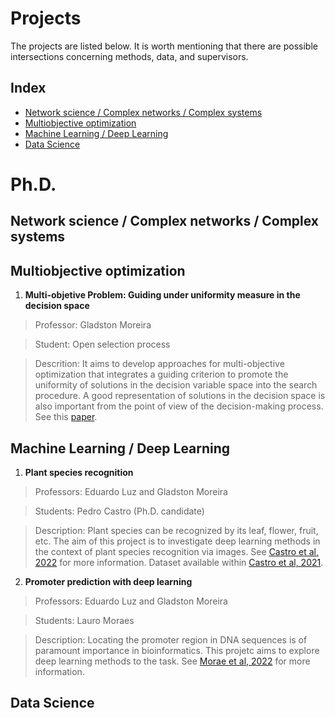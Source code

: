 # Projects

The projects are listed below. It is worth mentioning that there are possible intersections concerning methods, data, and supervisors.

## Index

- [Network science / Complex networks / Complex systems](#networks)
- [Multiobjective optimization](#moo)
- [Machine Learning / Deep Learning](#machine-learning)
- [Data Science](#data-science)


# Ph.D.


## Network science / Complex networks / Complex systems <a name="networks"></a>



## Multiobjective optimization <a name="moo"></a>

1) **Multi-objetive Problem: Guiding under uniformity measure in the decision space**

> Professor: Gladston Moreira

> Student: Open selection process 

> Descrition: It aims to develop approaches for multi-objective optimization that integrates a guiding criterion to promote the uniformity of solutions in the decision variable space into the search procedure. A good representation of solutions in the decision space is also important from the point of view of the decision-making process. See this [paper](https://ieeexplore.ieee.org/document/9037034).



## Machine Learning / Deep Learning <a name="machine-learning"></a>
1) **Plant species recognition**
> Professors: Eduardo Luz and Gladston Moreira

> Students: Pedro Castro (Ph.D. candidate)

> Description: Plant species can be recognized by its leaf, flower, fruit, etc. The aim of this project is to investigate deep learning methods in the context of plant species recognition via images. See [Castro et al, 2022](https://ieeexplore.ieee.org/abstract/document/9667141/) for more information. Dataset available within [Castro et al, 2021](https://www.sciencedirect.com/science/article/pii/S2352340921005965).


2) **Promoter prediction with deep learning**
> Professors: Eduardo Luz and Gladston Moreira

> Students: Lauro Moraes

> Description: Locating the promoter region in DNA sequences is of paramount importance in bioinformatics. This projetc aims to explore deep learning methods to the task. See [Morae et al, 2022](https://www.sciencedirect.com/science/article/abs/pii/S001048252200419X) for more information.


## Data Science <a name="data-science"></a>
